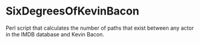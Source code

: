 SixDegreesOfKevinBacon
======================

Perl script that calculates the number of paths that exist between any actor in the IMDB database and Kevin Bacon.
